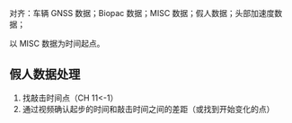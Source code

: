 对齐：车辆 GNSS 数据；Biopac 数据；MISC 数据；假人数据；头部加速度数据；

以 MISC 数据为时间起点。

## 假人数据处理
1. 找敲击时间点（CH 11<-1）
2. 通过视频确认起步的时间和敲击时间之间的差距（或找到开始变化的点）